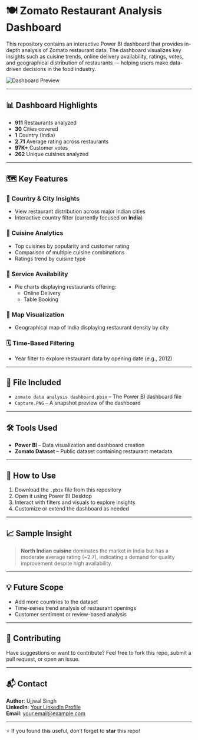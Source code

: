 # 🍽️ Zomato Restaurant Analysis Dashboard

This repository contains an interactive Power BI dashboard that provides in-depth analysis of Zomato restaurant data. The dashboard visualizes key insights such as cuisine trends, online delivery availability, ratings, votes, and geographical distribution of restaurants — helping users make data-driven decisions in the food industry.

![Dashboard Preview](./[Capture.PNG](https://github.com/ujjwalksingh9668/zomato-restaurant-analysis/blob/main/zomato-restaurant-analysis.PNG))

---

## 📊 Dashboard Highlights

- **911** Restaurants analyzed  
- **30** Cities covered  
- **1** Country (India)  
- **2.71** Average rating across restaurants  
- **97K+** Customer votes  
- **262** Unique cuisines analyzed

---

## 🗺️ Key Features

### 📌 Country & City Insights
- View restaurant distribution across major Indian cities
- Interactive country filter (currently focused on **India**)

### 🍱 Cuisine Analytics
- Top cuisines by popularity and customer rating
- Comparison of multiple cuisine combinations
- Ratings trend by cuisine type

### 🚚 Service Availability
- Pie charts displaying restaurants offering:
  - Online Delivery
  - Table Booking

### 🧭 Map Visualization
- Geographical map of India displaying restaurant density by city

### 🗓️ Time-Based Filtering
- Year filter to explore restaurant data by opening date (e.g., 2012)

---

## 📁 File Included

- `zomato data analysis dashboard.pbix` – The Power BI dashboard file
- `Capture.PNG` – A snapshot preview of the dashboard

---

## 🛠️ Tools Used

- **Power BI** – Data visualization and dashboard creation
- **Zomato Dataset** – Public dataset containing restaurant metadata

---

## 🚀 How to Use

1. Download the `.pbix` file from this repository
2. Open it using Power BI Desktop
3. Interact with filters and visuals to explore insights
4. Customize or extend the dashboard as needed

---

## 📈 Sample Insight

> **North Indian cuisine** dominates the market in India but has a moderate average rating (~2.7), indicating a demand for quality improvement despite high availability.

---

## 💡 Future Scope

- Add more countries to the dataset
- Time-series trend analysis of restaurant openings
- Customer sentiment or review-based analysis

---

## 🤝 Contributing

Have suggestions or want to contribute? Feel free to fork this repo, submit a pull request, or open an issue.

---

## 📬 Contact

**Author**: Ujjwal Singh  
**LinkedIn**: [Your LinkedIn Profile](https://www.linkedin.com)  
**Email**: your.email@example.com

---

⭐️ If you found this useful, don’t forget to **star** this repo!
